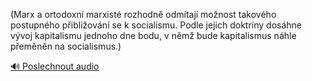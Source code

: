 
(Marx a ortodoxní marxisté rozhodně odmítají možnost takového postupného přibližování se k socialismu. Podle jejich doktríny dosáhne vývoj kapitalismu jednoho dne bodu, v němž bude kapitalismus náhle přeměněn na socialismus.)

[🔊 Poslechnout audio](/data/7-paragraphs/audio/chapter_50/para_007-Marx-a-ortodoxn-marxist-rozhodn-odmtaj-mono.mp3)

